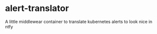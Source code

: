 # alert-translator
A little middlewear container to translate kubernetes alerts to look nice in ntfy
